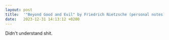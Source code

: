 ```yaml
---
layout: post
title:  '"Beyond Good and Evil" by Friedrich Nietzsche (personal notes)'
date:   2023-12-31 14:13:12 +0200
---
```


Didn't understand shit.